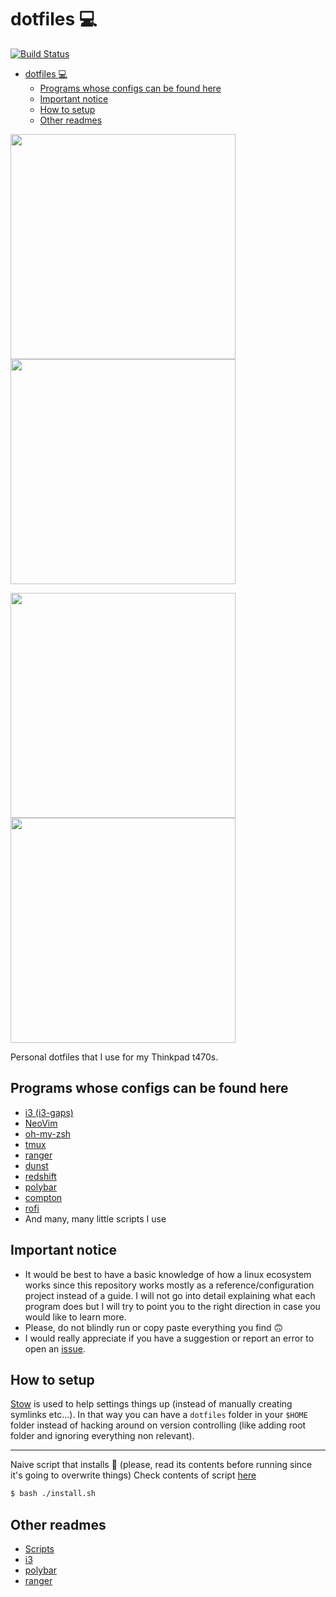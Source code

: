 # dotfiles :computer:

[![Build Status](https://travis-ci.org/george-aidonidis/dotfiles.svg?branch=master)](https://travis-ci.org/george-aidonidis/dotfiles)

<!-- TOC depthFrom:2 depthTo:6 withLinks:1 updateOnSave:1 orderedList:0 -->

- [dotfiles :computer:](#dotfiles-computer)
	- [Programs whose configs can be found here](#programs-whose-configs-can-be-found-here)
	- [Important notice](#important-notice)
	- [How to setup](#how-to-setup)
	- [Other readmes](#other-readmes)

<!-- /TOC -->

<p>
  <img width="360" src="https://i.imgur.com/PkaIjIL.jpg">
  <img width="360" src="https://i.imgur.com/0dnlvvx.jpg">
</p>
<p>
  <img width="360" src="https://i.imgur.com/hE3M0XM.jpg">
  <img width="360" src="https://i.imgur.com/0CkFgQV.jpg">
</p>

Personal dotfiles that I use for my Thinkpad t470s.

## Programs whose configs can be found here

+ [i3 (i3-gaps)](https://github.com/Airblader/i3)
+ [NeoVim](https://neovim.io/)
+ [oh-my-zsh](http://ohmyz.sh/)
+ [tmux](https://github.com/tmux/tmux)
+ [ranger](https://github.com/ranger/ranger)
+ [dunst](https://github.com/dunst-project/dunst)
+ [redshift](https://github.com/jonls/redshift)
+ [polybar](https://github.com/jaagr/polybar)
+ [compton](https://github.com/chjj/compton)
+ [rofi](https://github.com/DaveDavenport/rofi)
+ And many, many little scripts I use

## Important notice

* It would be best to have a basic knowledge of how a linux ecosystem works since this repository works mostly as a reference/configuration project instead of a guide. I will not go into detail explaining what each program does but I will try to point you to the right direction in case you would like to learn more.
* Please, do not blindly run or copy paste everything you find :upside_down_face:
* I would really appreciate if you have a suggestion or report an error to open an [issue](https://github.com/george-aidonidis/dotfiles/issues).

## How to setup

[Stow](http://www.gnu.org/software/stow/) is used to help settings things up (instead of manually creating symlinks etc...). In that way you can have a `dotfiles` folder in your `$HOME` folder instead of hacking around on version controlling (like adding root folder and ignoring everything non relevant).

----
Naive script that installs :poop: (please, read its contents before running since it's going to overwrite things)
Check contents of script [here](./install.sh)

```sh
$ bash ./install.sh
```

## Other readmes

* [Scripts](/scripts/readme.md)
* [i3](/i3/.config/i3/readme.md)
* [polybar](/polybar/.config/polybar/readme.md)
* [ranger](/ranger/.config/ranger/readme.md)
